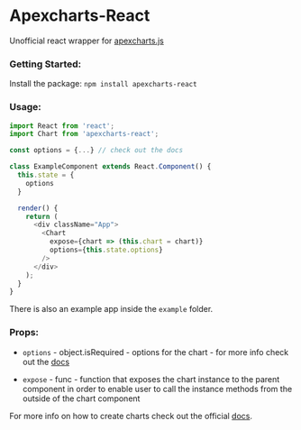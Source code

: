 # Apexcharts-React

Unofficial react wrapper for [apexcharts.js](https://apexcharts.com/)

### Getting Started:

Install the package:
`npm install apexcharts-react`

### Usage:

```js
import React from 'react';
import Chart from 'apexcharts-react';

const options = {...} // check out the docs

class ExampleComponent extends React.Component() {
  this.state = {
    options
  }

  render() {
    return (
      <div className="App">
        <Chart
          expose={chart => (this.chart = chart)}
          options={this.state.options}
        />
      </div>
    );
  }
}
```

There is also an example app inside the `example` folder.

### Props:

- `options` - object.isRequired - options for the chart - for more info check out the [docs](https://apexcharts.com/)

- `expose` - func - function that exposes the chart instance to the parent component in order to enable user to call the instance methods from the outside of the chart component

For more info on how to create charts check out the official [docs](https://apexcharts.com/).

